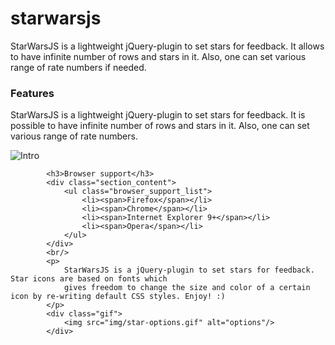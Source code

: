 # starwarsjs
StarWarsJS is a lightweight jQuery-plugin to set stars for feedback. 
It allows to have infinite number of rows and stars in it. 
Also, one can set various range of rate numbers if needed.

<section class="features">
            <h3>Features</h3>
            <p>
                StarWarsJS is a lightweight jQuery-plugin to set stars for feedback.
                It is possible to have infinite number of rows and stars in it.
                Also, one can set various range of rate numbers. 
            </p>
            <div class="gif">
                <img src="https://cloud.githubusercontent.com/assets/2904795/18429852/be8d0efe-78e6-11e6-8aeb-3cc2ac8c9abe.gif" alt="Intro"/>
            </div>
            
            <h3>Browser support</h3>
            <div class="section_content">
                <ul class="browser_support_list">
                    <li><span>Firefox</span></li>
                    <li><span>Chrome</span></li>
                    <li><span>Internet Explorer 9+</span></li>
                    <li><span>Opera</span></li>
                </ul>
            </div>
            <br/>
            <p>
                StarWarsJS is a jQuery-plugin to set stars for feedback. Star icons are based on fonts which
                gives freedom to change the size and color of a certain icon by re-writing default CSS styles. Enjoy! :)
            </p>
            <div class="gif">
                <img src="img/star-options.gif" alt="options"/>
            </div>
</section>

